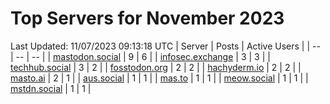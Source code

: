 # Top Servers for November 2023
Last Updated: 11/07/2023 09:13:18 UTC
| Server | Posts | Active Users |
| -- | -- | -- |
| [mastodon.social](https://mastodon.social/tags/PowerShell) | 9 | 6 |
| [infosec.exchange](https://infosec.exchange/tags/PowerShell) | 3 | 3 |
| [techhub.social](https://techhub.social/tags/PowerShell) | 3 | 2 |
| [fosstodon.org](https://fosstodon.org/tags/PowerShell) | 2 | 2 |
| [hachyderm.io](https://hachyderm.io/tags/PowerShell) | 2 | 2 |
| [masto.ai](https://masto.ai/tags/PowerShell) | 2 | 1 |
| [aus.social](https://aus.social/tags/PowerShell) | 1 | 1 |
| [mas.to](https://mas.to/tags/PowerShell) | 1 | 1 |
| [meow.social](https://meow.social/tags/PowerShell) | 1 | 1 |
| [mstdn.social](https://mstdn.social/tags/PowerShell) | 1 | 1 |
